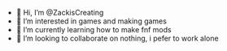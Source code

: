 - 👋 Hi, I’m @ZackisCreating
- 👀 I’m interested in games and making games
- 🌱 I’m currently learning how to make fnf mods
- 💞️ I’m looking to collaborate on nothing, i pefer to work alone
<!---
ZackisCreating/ZackisCreating is a ✨ special ✨ repository because its `README.md` (this file) appears on your GitHub profile.
You can click the Preview link to take a look at your changes.
--->
